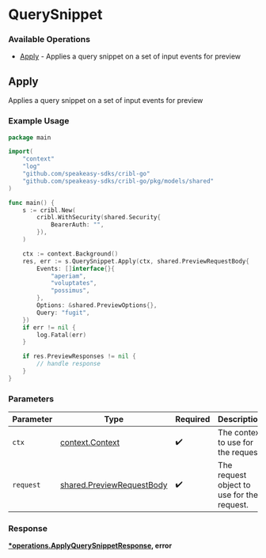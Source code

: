 # QuerySnippet

### Available Operations

* [Apply](#apply) - Applies a query snippet on a set of input events for preview

## Apply

Applies a query snippet on a set of input events for preview

### Example Usage

```go
package main

import(
	"context"
	"log"
	"github.com/speakeasy-sdks/cribl-go"
	"github.com/speakeasy-sdks/cribl-go/pkg/models/shared"
)

func main() {
    s := cribl.New(
        cribl.WithSecurity(shared.Security{
            BearerAuth: "",
        }),
    )

    ctx := context.Background()
    res, err := s.QuerySnippet.Apply(ctx, shared.PreviewRequestBody{
        Events: []interface{}{
            "aperiam",
            "voluptates",
            "possimus",
        },
        Options: &shared.PreviewOptions{},
        Query: "fugit",
    })
    if err != nil {
        log.Fatal(err)
    }

    if res.PreviewResponses != nil {
        // handle response
    }
}
```

### Parameters

| Parameter                                                              | Type                                                                   | Required                                                               | Description                                                            |
| ---------------------------------------------------------------------- | ---------------------------------------------------------------------- | ---------------------------------------------------------------------- | ---------------------------------------------------------------------- |
| `ctx`                                                                  | [context.Context](https://pkg.go.dev/context#Context)                  | :heavy_check_mark:                                                     | The context to use for the request.                                    |
| `request`                                                              | [shared.PreviewRequestBody](../../models/shared/previewrequestbody.md) | :heavy_check_mark:                                                     | The request object to use for the request.                             |


### Response

**[*operations.ApplyQuerySnippetResponse](../../models/operations/applyquerysnippetresponse.md), error**

